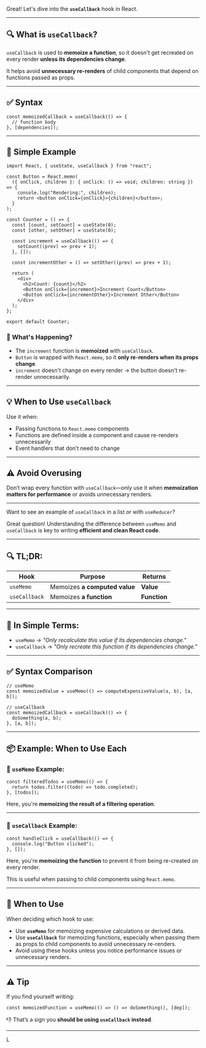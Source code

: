 Great! Let's dive into the **`useCallback`** hook in React.

---

## 🔍 What is `useCallback`?

`useCallback` is used to **memoize a function**, so it doesn't get recreated on every render **unless its dependencies change**.

It helps avoid **unnecessary re-renders** of child components that depend on functions passed as props.

---

## ✅ Syntax

```tsx
const memoizedCallback = useCallback(() => {
  // function body
}, [dependencies]);
```

---

## 🧪 Simple Example

```tsx
import React, { useState, useCallback } from "react";

const Button = React.memo(
  ({ onClick, children }: { onClick: () => void; children: string }) => {
    console.log("Rendering:", children);
    return <button onClick={onClick}>{children}</button>;
  }
);

const Counter = () => {
  const [count, setCount] = useState(0);
  const [other, setOther] = useState(0);

  const increment = useCallback(() => {
    setCount((prev) => prev + 1);
  }, []);

  const incrementOther = () => setOther((prev) => prev + 1);

  return (
    <div>
      <h2>Count: {count}</h2>
      <Button onClick={increment}>Increment Count</Button>
      <Button onClick={incrementOther}>Increment Other</Button>
    </div>
  );
};

export default Counter;
```

### 🧠 What's Happening?

- The `increment` function is **memoized** with `useCallback`.
- `Button` is wrapped with `React.memo`, so it **only re-renders when its props change**.
- `increment` doesn't change on every render → the button doesn't re-render unnecessarily.

---

## 💡 When to Use `useCallback`

Use it when:

- Passing functions to `React.memo` components
- Functions are defined inside a component and cause re-renders unnecessarily
- Event handlers that don’t need to change

---

## ⚠️ Avoid Overusing

Don’t wrap every function with `useCallback`—only use it when **memoization matters for performance** or avoids unnecessary renders.

---

Want to see an example of `useCallback` in a list or with `useReducer`?

Great question! Understanding the difference between `useMemo` and `useCallback` is key to writing **efficient and clean React code**.

---

## 🔍 TL;DR:

| Hook          | Purpose                       | Returns      |
| ------------- | ----------------------------- | ------------ |
| `useMemo`     | Memoizes **a computed value** | **Value**    |
| `useCallback` | Memoizes **a function**       | **Function** |

---

## 🧠 In Simple Terms:

- `useMemo` → _"Only recalculate this value if its dependencies change."_
- `useCallback` → _"Only recreate this function if its dependencies change."_

---

## ✅ Syntax Comparison

```tsx
// useMemo
const memoizedValue = useMemo(() => computeExpensiveValue(a, b), [a, b]);

// useCallback
const memoizedCallback = useCallback(() => {
  doSomething(a, b);
}, [a, b]);
```

---

## 📦 Example: When to Use Each

### 🔹 `useMemo` Example:

```tsx
const filteredTodos = useMemo(() => {
  return todos.filter((todo) => todo.completed);
}, [todos]);
```

Here, you're **memoizing the result of a filtering operation**.

---

### 🔹 `useCallback` Example:

```tsx
const handleClick = useCallback(() => {
  console.log("Button clicked");
}, []);
```

Here, you're **memoizing the function** to prevent it from being re-created on every render.

This is useful when passing to child components using `React.memo`.

---

## 🎯 When to Use

When deciding which hook to use:

- Use **`useMemo`** for memoizing expensive calculations or derived data.
- Use **`useCallback`** for memoizing functions, especially when passing them as props to child components to avoid unnecessary re-renders.
- Avoid using these hooks unless you notice performance issues or unnecessary renders.

---

## ⚠️ Tip

If you find yourself writing:

```tsx
const memoizedFunction = useMemo(() => () => doSomething(), [dep]);
```

👎 That’s a sign you **should be using `useCallback` instead**.

---

L
